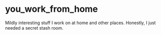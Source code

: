 # you_work_from_home
Mildly interesting stuff I work on at home and other places. Honestly, I just needed a secret stash room.
